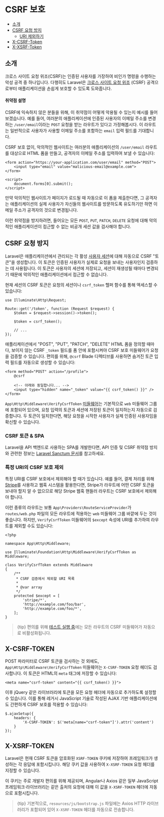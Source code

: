 # CSRF 보호

- [소개](#csrf-introduction)
- [CSRF 요청 방지](#preventing-csrf-requests)
    - [URI 제외하기](#csrf-excluding-uris)
- [X-CSRF-Token](#csrf-x-csrf-token)
- [X-XSRF-Token](#csrf-x-xsrf-token)

<a name="csrf-introduction"></a>
## 소개

크로스 사이트 요청 위조(CSRF)는 인증된 사용자를 가장하여 비인가 명령을 수행하는 악성 공격 중 하나입니다. 다행히도 Laravel은 [크로스 사이트 요청 위조](https://en.wikipedia.org/wiki/Cross-site_request_forgery) (CSRF) 공격으로부터 애플리케이션을 손쉽게 보호할 수 있도록 도와줍니다.

<a name="csrf-explanation"></a>
#### 취약점 설명

CSRF에 익숙하지 않은 분들을 위해, 이 취약점이 어떻게 악용될 수 있는지 예시를 들어보겠습니다. 예를 들어, 여러분의 애플리케이션에 인증된 사용자의 이메일 주소를 변경하는 `/user/email`이라는 `POST` 요청을 받는 라우트가 있다고 가정해봅시다. 이 라우트는 일반적으로 사용자가 사용할 이메일 주소를 포함하는 `email` 입력 필드를 기대합니다.

CSRF 보호 없이, 악의적인 웹사이트는 여러분의 애플리케이션의 `/user/email` 라우트를 대상으로 HTML 폼을 만들고, 공격자의 이메일 주소를 입력하여 보낼 수 있습니다:

    <form action="https://your-application.com/user/email" method="POST">
        <input type="email" value="malicious-email@example.com">
    </form>

    <script>
        document.forms[0].submit();
    </script>

만약 악의적인 웹사이트가 페이지가 로드될 때 자동으로 이 폼을 제출한다면, 그 공격자는 애플리케이션의 실제 사용자가 자신들의 웹사이트를 방문하도록 유도하기만 하면 이메일 주소가 공격자의 것으로 변경됩니다.

이런 취약점을 방지하려면, 들어오는 모든 `POST`, `PUT`, `PATCH`, `DELETE` 요청에 대해 악의적인 애플리케이션이 접근할 수 없는 비공개 세션 값을 검사해야 합니다.

<a name="preventing-csrf-requests"></a>
## CSRF 요청 방지

Laravel은 애플리케이션에서 관리되는 각 활성 [사용자 세션](/docs/{{version}}/session)에 대해 자동으로 CSRF "토큰"을 생성합니다. 이 토큰은 인증된 사용자가 실제로 요청을 보내는 사용자인지 검증하는 데 사용됩니다. 이 토큰은 사용자의 세션에 저장되고, 세션이 재생성될 때마다 변경되기 때문에 악의적인 애플리케이션에서 접근할 수 없습니다.

현재 세션의 CSRF 토큰은 요청의 세션이나 `csrf_token` 헬퍼 함수를 통해 액세스할 수 있습니다:

    use Illuminate\Http\Request;

    Route::get('/token', function (Request $request) {
        $token = $request->session()->token();

        $token = csrf_token();

        // ...
    });

애플리케이션에서 "POST", "PUT", "PATCH", "DELETE" HTML 폼을 정의할 때마다, 보이지 않는 CSRF `_token` 필드를 폼 안에 포함시켜야 CSRF 보호 미들웨어가 요청을 검증할 수 있습니다. 편의를 위해, `@csrf` Blade 디렉티브를 사용하면 숨겨진 토큰 입력 필드를 자동으로 생성할 수 있습니다:

    <form method="POST" action="/profile">
        @csrf

        <!-- 아래와 동일합니다... -->
        <input type="hidden" name="_token" value="{{ csrf_token() }}" />
    </form>

`App\Http\Middleware\VerifyCsrfToken` [미들웨어](/docs/{{version}}/middleware)는 기본적으로 `web` 미들웨어 그룹에 포함되어 있으며, 요청 입력의 토큰과 세션에 저장된 토큰이 일치하는지 자동으로 검증합니다. 두 토큰이 일치한다면, 해당 요청을 시작한 사용자가 실제 인증된 사용자임을 확신할 수 있습니다.

<a name="csrf-tokens-and-spas"></a>
### CSRF 토큰 & SPA

Laravel을 API 백엔드로 사용하는 SPA를 개발한다면, API 인증 및 CSRF 취약점 방지와 관련한 정보는 [Laravel Sanctum 문서](/docs/{{version}}/sanctum)를 참고하세요.

<a name="csrf-excluding-uris"></a>
### 특정 URI의 CSRF 보호 제외

특정 URI를 CSRF 보호에서 제외해야 할 때가 있습니다. 예를 들어, 결제 처리를 위해 [Stripe](https://stripe.com)를 사용하고 웹훅 시스템을 활용한다면, Stripe가 라우트에 어떤 CSRF 토큰을 보내야 할지 알 수 없으므로 해당 Stripe 웹훅 핸들러 라우트는 CSRF 보호에서 제외해야 합니다.

이런 종류의 라우트는 보통 `App\Providers\RouteServiceProvider`가 `routes/web.php` 파일의 모든 라우트에 적용하는 `web` 미들웨어 그룹 바깥에 두는 것이 좋습니다. 하지만, `VerifyCsrfToken` 미들웨어의 `$except` 속성에 URI를 추가하여 라우트를 제외할 수도 있습니다:

    <?php

    namespace App\Http\Middleware;

    use Illuminate\Foundation\Http\Middleware\VerifyCsrfToken as Middleware;

    class VerifyCsrfToken extends Middleware
    {
        /**
         * CSRF 검증에서 제외할 URI 목록
         *
         * @var array
         */
        protected $except = [
            'stripe/*',
            'http://example.com/foo/bar',
            'http://example.com/foo/*',
        ];
    }

> {tip} 편의를 위해 [테스트 실행 중](/docs/{{version}}/testing)에는 모든 라우트의 CSRF 미들웨어가 자동으로 비활성화됩니다.

<a name="csrf-x-csrf-token"></a>
## X-CSRF-TOKEN

POST 파라미터로 CSRF 토큰을 검사하는 것 외에도, `App\Http\Middleware\VerifyCsrfToken` 미들웨어는 `X-CSRF-TOKEN` 요청 헤더도 검사합니다. 이 토큰은 HTML의 `meta` 태그에 저장할 수 있습니다:

    <meta name="csrf-token" content="{{ csrf_token() }}">

이후 jQuery 같은 라이브러리에 토큰을 모든 요청 헤더에 자동으로 추가하도록 설정할 수 있습니다. 이를 통해 레거시 JavaScript 기술로 작성된 AJAX 기반 애플리케이션에도 간편하게 CSRF 보호를 적용할 수 있습니다:

    $.ajaxSetup({
        headers: {
            'X-CSRF-TOKEN': $('meta[name="csrf-token"]').attr('content')
        }
    });

<a name="csrf-x-xsrf-token"></a>
## X-XSRF-TOKEN

Laravel은 현재 CSRF 토큰을 암호화된 `XSRF-TOKEN` 쿠키에 저장하여 프레임워크가 생성하는 각 응답에 포함시킵니다. 해당 쿠키 값을 사용하여 `X-XSRF-TOKEN` 요청 헤더를 지정할 수 있습니다.

이 쿠키는 주로 개발자 편의를 위해 제공되며, Angular나 Axios 같은 일부 JavaScript 프레임워크·라이브러리는 같은 출처의 요청에 대해 이 값을 `X-XSRF-TOKEN` 헤더에 자동으로 포함시킵니다.

> {tip} 기본적으로, `resources/js/bootstrap.js` 파일에는 Axios HTTP 라이브러리가 포함되어 있어 `X-XSRF-TOKEN` 헤더를 자동으로 전송합니다.